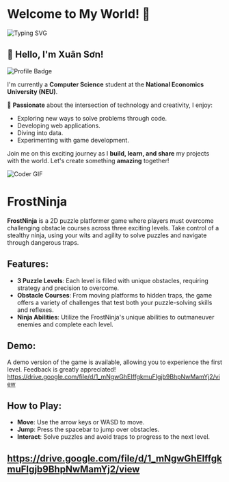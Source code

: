 # Welcome to My World! 🌟

![Typing SVG](https://readme-typing-svg.herokuapp.com?color=%23FF5733&size=30&center=true&vCenter=true&width=700&height=70&lines=Hello%2C+I'm+Xuân+Sơn!;Welcome+to+my+GitHub!;Let's+create+something+amazing!)

## 👋 Hello, I'm **Xuân Sơn!**

![Profile Badge](https://img.shields.io/badge/NEU-Computer_Science-blueviolet?style=for-the-badge&logo=github)

I'm currently a **Computer Science** student at the **National Economics University (NEU)**. 

🎨 **Passionate** about the intersection of technology and creativity, I enjoy:
- Exploring new ways to solve problems through code.
- Developing web applications.
- Diving into data.
- Experimenting with game development.

Join me on this exciting journey as I **build, learn, and share** my projects with the world. Let's create something **amazing** together!

![Coder GIF](https://media.giphy.com/media/L8K62iTDkzGX6/giphy.gif)

# FrostNinja

**FrostNinja** is a 2D puzzle platformer game where players must overcome challenging obstacle courses across three exciting levels. Take control of a stealthy ninja, using your wits and agility to solve puzzles and navigate through dangerous traps.

## Features:
- **3 Puzzle Levels**: Each level is filled with unique obstacles, requiring strategy and precision to overcome.
- **Obstacle Courses**: From moving platforms to hidden traps, the game offers a variety of challenges that test both your puzzle-solving skills and reflexes.
- **Ninja Abilities**: Utilize the FrostNinja's unique abilities to outmaneuver enemies and complete each level.

## Demo:
A demo version of the game is available, allowing you to experience the first level. Feedback is greatly appreciated!
https://drive.google.com/file/d/1_mNgwGhEIffgkmuFIgjb9BhpNwMamYj2/view

## How to Play:
- **Move**: Use the arrow keys or WASD to move.
- **Jump**: Press the spacebar to jump over obstacles.
- **Interact**: Solve puzzles and avoid traps to progress to the next level.

## https://drive.google.com/file/d/1_mNgwGhEIffgkmuFIgjb9BhpNwMamYj2/view
